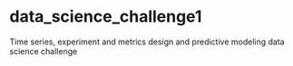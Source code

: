 # data_science_challenge1
Time series, experiment and metrics design and predictive modeling data science challenge

